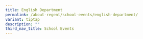 ```yaml
---
title: English Department
permalink: /about-regent/school-events/english-department/
variant: tiptap
description: ""
third_nav_title: School Events
---
```

